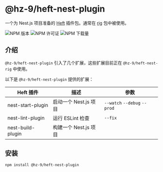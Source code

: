 # @hz-9/heft-nest-plugin

一个为 Nest.js 项目准备的 [Heft](https://heft.rushstack.io/) 插件包。通常在 [rig](https://heft.rushstack.io/pages/intro/rig_packages/) 包中被使用。

![NPM 版本][npm-version-url] ![NPM 许可证][npm-license-url] ![NPM 下载量][npm-downloads-url]

[npm-version-url]: https://img.shields.io/npm/v/@hz-9/heft-nest-plugin
[npm-license-url]: https://img.shields.io/npm/l/@hz-9/heft-nest-plugin
[npm-downloads-url]: https://img.shields.io/npm/d18m/@hz-9/heft-nest-plugin

## 介绍

`@hz-9/heft-nest-plugin` 引入了几个扩展，这些扩展目前正在 `@hz-9/heft-nest-rig` 中使用。

以下是 `@hz-9/heft-nest-plugin` 提供的扩展：

| Heft 插件         | 描述                  | 参数                         |
| ----------------- | --------------------- | ---------------------------- |
| nest-start-plugin | 启动一个 Nest.js 项目 | `--watch` `--debug` `--prod` |
| nest-lint-plugin  | 运行 ESLint 检查      | `--fix`                      |
| nest-build-plugin | 构建一个 Nest.js 项目 |                              |

## 安装

```bash
npm install @hz-9/heft-nest-plugin
```
